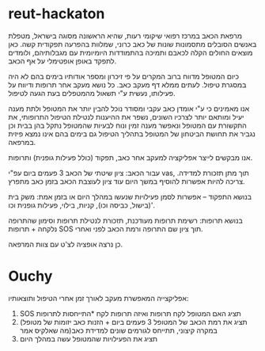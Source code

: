 ﻿# reut-hackaton

מרפאת הכאב במרכז רפואי שיקומי רעות, שהיא הראשונה מסוגה בישראל, מטפלת באנשים הסובלים מתסמונות שונות של כאב כרוני, שמלוות בהפרעה תפקודית קשה. כאן מוצאים החולים הקלה לכאבם ותמיכה בהתמודדות היומיומית עם מגבלותיהם, ולומדים לתפקד באופן אופטימלי על אף הכאב.

כיום המטופל  מדווח ברוב המקרים על פי זיכרון ומספר אודותיו בימים בהם לא היה במסגרת טיפול. לעתים ממלא דף מעקב כאב. כל נושא מעקב אחר תרופות ודיווח על פעילותו, נעשית ע"י תשאול מהמטפלים בעת הגעה לטיפול.

אנו מאמינים כי ע"י אומדן כאב עקבי ומסודר נוכל להבין יותר את המטופל ולתת מענה יעיל ומותאם יותר לצרכיו השונים, נשפר את ההיענות לנטילת הטיפול התרופותי, את התקשורת עם המטופל ונאפשר מענה זמין ונוח לבעיות שהמטופל נתקל בהן בבית וכן נגביר את תחושת הביטחון של המטופל בתהליך הטיפול גם בימים בהם אינו נמצא פיזית במרפאה.

אנו מבקשים לייצר אפליקציה למעקב אחר כאב, תפקוד (כולל פעילות גופנית) ותרופות.

עבור הכאב: ציון שיטתי של הכאב 3 פעמים ביום עפ"י vas, תוך מתן תזכורת למדידה. צריכה להיות אפשרות להוסיף במשך היום עוד ציון לעוצבת הכאב בזמן כאב מתפרץ.

בנושא התפקוד – אפשרות לסמן פעילויות שנעשו במהלך היום או בזמן אמת: משק בית (בישול, כביסה וכו), קניות, בילוי, פעילות גופנית וכו'.

בנושא תרופות: רשימת תרופות מעודכנת, תזכורת לנטילת תרופות וסימון שהתרופה נלקחה + תרופות SOS תוך ציון שם התרופה ורמת הכאב לפני ואחרי.

כן נרצה אופציה לצ'ט עם צוות המרפאה.

# Ouchy

אפליקצייה המאפשרת מעקב לאורך זמן אחרי הטיפול ותוצאותיו:
1. SOS תציג האם המטופל לקח תרופות ואיזה תרופות לקח *התייחסות לתרופות
2. (תציג את רמת הכאב של המטופל 3 פעמים ביום + הזנות כאב יזומות של מטופל במקרה קיצוני, תתייחס לגורמים שונים למדידת כאב(מה שאלקיס אמר
3. תציג את הפעילויות שהמטופל עשה במהלך היום
